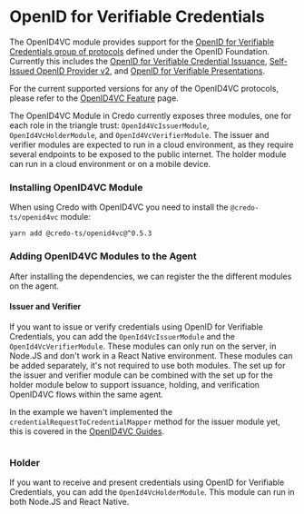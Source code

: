 # OpenID for Verifiable Credentials

The OpenID4VC module provides support for the [OpenID for Verifiable Credentials group of protocols](https://openid.net/sg/openid4vc/) defined under the OpenID Foundation. Currently this includes the [OpenID for Verifiable Credential Issuance](https://openid.net/specs/openid-4-verifiable-credential-issuance-1_0.html), [Self-Issued OpenID Provider v2](https://openid.net/specs/openid-connect-self-issued-v2-1_0.html), and [OpenID for Verifiable Presentations](https://openid.net/specs/openid-4-verifiable-presentations-1_0.html).

For the current supported versions for any of the OpenID4VC protocols, please refer to the [OpenID4VC Feature](../../features/openid4vc.md) page.

The OpenID4VC Module in Credo currently exposes three modules, one for each role in the triangle trust: `OpenId4VcIssuerModule`, `OpenId4VcHolderModule`, and `OpenId4VcVerifierModule`. The issuer and verifier modules are expected to run in a cloud environment, as they require several endpoints to be exposed to the public internet. The holder module can run in a cloud environment or on a mobile device.

### Installing OpenID4VC Module

When using Credo with OpenID4VC you need to install the `@credo-ts/openid4vc` module:

```console
yarn add @credo-ts/openid4vc@^0.5.3
```

### Adding OpenID4VC Modules to the Agent

After installing the dependencies, we can register the the different modules on the agent.

#### Issuer and Verifier

If you want to issue or verify credentials using OpenID for Verifiable Credentials, you can add the `OpenId4VcIssuerModule` and the `OpenId4VcVerifierModule`. These modules can only run on the server, in Node.JS and don't work in a React Native environment. These modules can be added separately, it's not required to use both modules. The set up for the issuer and verifier module can be combined with the set up for the holder module below to support issuance, holding, and verification OpenID4VC flows within the same agent.

In the example we haven't implemented the `credentialRequestToCredentialMapper` method for the issuer module yet, this is covered in the [OpenID4VC Guides](/guides/tutorials/openid4vc).

```typescript showLineNumbers set-up-openid4vc-issuer-verifier.ts section-1

```

### Holder

If you want to receive and present credentials using OpenID for Verifiable Credentials, you can add the `OpenId4VcHolderModule`. This module can run in both Node.JS and React Native.

```typescript showLineNumbers set-up-openid4vc-holder.ts section-1

```
